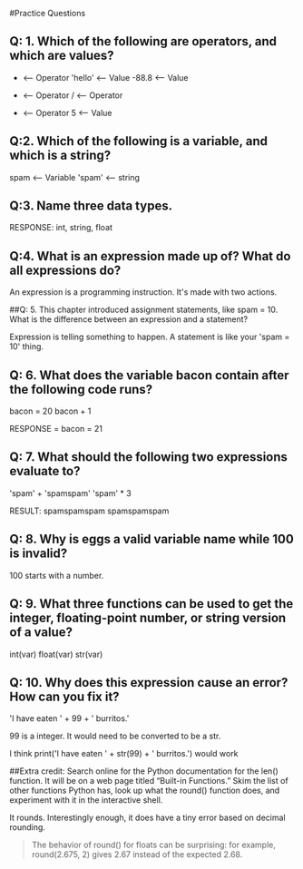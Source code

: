 #Practice Questions

## Q: 1. Which of the following are operators, and which are values?


* <-- Operator
'hello' <-- Value
-88.8 <-- Value
- <-- Operator
/ <-- Operator
+ <-- Operator
5 <-- Value

## Q:2. Which of the following is a variable, and which is a string?


spam <-- Variable
'spam' <-- string

## Q:3. Name three data types.

RESPONSE: int, string, float

## Q:4. What is an expression made up of? What do all expressions do?

An expression is a programming instruction.
It's made with two actions. 

##Q: 5. This chapter introduced assignment statements, like spam = 10. What is the difference between an expression and a statement?

Expression is telling something to happen.
A statement is like your 'spam = 10' thing. 

## Q: 6. What does the variable bacon contain after the following code runs?

bacon = 20
bacon + 1

RESPONSE = bacon = 21

## Q: 7. What should the following two expressions evaluate to?

'spam' + 'spamspam'
'spam' * 3

RESULT: 
spamspamspam
spamspamspam

## Q: 8. Why is eggs a valid variable name while 100 is invalid?

100 starts with a number. 

## Q: 9. What three functions can be used to get the integer, floating-point number, or string version of a value?

int(var)
float(var)
str(var)


## Q: 10. Why does this expression cause an error? How can you fix it?

'I have eaten ' + 99 + ' burritos.'

99 is a integer. It would need to be converted to be a str.

I think 
print('I have eaten ' + str(99) + ' burritos.')
would work

##Extra credit: 
Search online for the Python documentation for the len() function. It will be on a web page titled “Built-in Functions.” Skim the list of other functions Python has, look up what the round() function does, and experiment with it in the interactive shell.

It rounds. 
Interestingly enough, it does have a tiny error based on decimal rounding.

> The behavior of round() for floats can be surprising: for example, round(2.675, 2) gives 2.67 instead of the expected 2.68. 